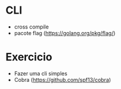 # CLI

* cross compile
* pacote flag (https://golang.org/pkg/flag/)

# Exercicio

* Fazer uma cli simples
* Cobra (https://github.com/spf13/cobra)
